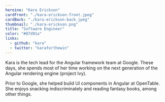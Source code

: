 ```yaml
---
heroine: "Kara Erickson"
cardFront: "./kara-erickson-front.jpeg"
cardBack: "./kara-erickson-back.jpeg"
thumbnail: "./kara-erickson.png"
title: "Software Engineer"
color: "#87d91a"
links:
  - github: "kara"
  - twitter: "karaforthewin"
---
```


Kara is the tech lead for the Angular framework team at Google. These days, she spends most of her time working on the next generation of the Angular rendering engine (project Ivy).

Prior to Google, she helped build UI components in Angular at OpenTable. She enjoys snacking indiscriminately and reading fantasy books, among other things.
